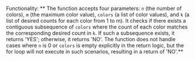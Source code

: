 Functionality: ** The function accepts four parameters: `n` (the number of colors), `m` (the maximum color value), `colors` (a list of color values), and `k` (a list of desired counts for each color from 1 to m). It checks if there exists a contiguous subsequence of `colors` where the count of each color matches the corresponding desired count in `k`. If such a subsequence exists, it returns 'YES'; otherwise, it returns 'NO'. The function does not handle cases where `n` is 0 or `colors` is empty explicitly in the return logic, but the for loop will not execute in such scenarios, resulting in a return of 'NO'.**